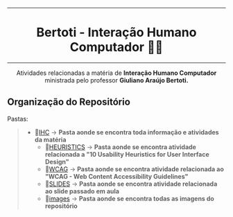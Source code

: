 <div align='center'>

---
# Bertoti - Interação Humano Computador 👨‍💻

---

Atividades relacionadas a matéria de **Interação Humano Computador** ministrada pelo professor **Giuliano Araújo Bertoti.**

</div>



## Organização do Repositório

Pastas:
>   - 📁[IHC](https://github.com/vbuarque/bertoti/tree/main/IHC) -> **Pasta aonde se encontra toda informação e atividades da matéria**
>       - 📂[HEURISTICS](https://github.com/vbuarque/bertoti/tree/main/IHC/HEURISTICS) -> **Pasta aonde se encontra atividade relacionada a "10 Usability Heuristics for User Interface Design"**
>       - 📂[WCAG](https://github.com/vbuarque/bertoti/tree/main/IHC/WCAG) -> **Pasta aonde se encontra atividade relacionada ao "WCAG - Web Content Accessibility Guidelines"**
>       - 📂[SLIDES](https://github.com/vbuarque/bertoti/tree/main/IHC/SLIDES) -> **Pasta aonde se encontra atividade relacionada ao slide passado em aula**
>       - 📁[images](https://github.com/vbuarque/bertoti/tree/main/IHC/images) -> **Pasta aonde se encontra todas as imagens do repositório**

 

